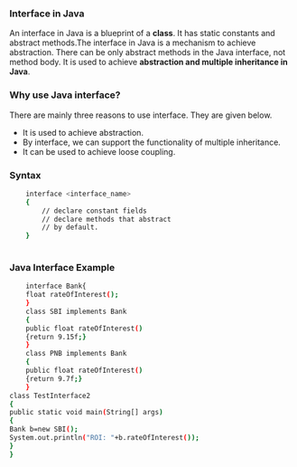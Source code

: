 ### Interface in Java

An interface in Java is a blueprint of a **class**. It has static constants and abstract methods.The interface in Java is a mechanism to achieve abstraction. There can be only abstract methods in the Java interface, not method body. It is used to achieve **abstraction and multiple inheritance in Java**.

### Why use Java interface?

There are mainly three reasons to use interface. They are given below.
-	It is used to achieve abstraction.
-	By interface, we can support the functionality of multiple inheritance.
-	It can be used to achieve loose coupling.
	
### Syntax

```sh
	interface <interface_name>
	{ 
	    // declare constant fields  
	    // declare methods that abstract   
	    // by default.  
	}
	
```

### Java Interface Example


```sh
	interface Bank{  
	float rateOfInterest();  
	}  
	class SBI implements Bank
	{  
	public float rateOfInterest()
	{return 9.15f;}  
	}  
	class PNB implements Bank
	{  
	public float rateOfInterest()
	{return 9.7f;} 
	}  
class TestInterface2
{  
public static void main(String[] args)
{  
Bank b=new SBI();  
System.out.println("ROI: "+b.rateOfInterest());  
}
}

```
